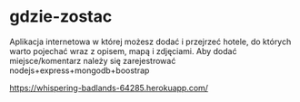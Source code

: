 # gdzie-zostac
Aplikacja internetowa w której możesz dodać i przejrzeć hotele, do których warto pojechać wraz z opisem, mapą i zdjęciami.
Aby dodać miejsce/komentarz należy się zarejestrować
nodejs+express+mongodb+boostrap

https://whispering-badlands-64285.herokuapp.com/

